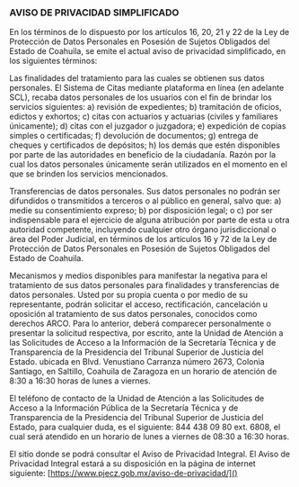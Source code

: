 ### AVISO DE PRIVACIDAD SIMPLIFICADO

En los términos de lo dispuesto por los artículos 16, 20, 21 y 22 de la Ley de Protección de Datos Personales en Posesión de Sujetos Obligados del Estado de Coahuila, se emite el actual aviso de privacidad simplificado, en los siguientes términos:

Las finalidades del tratamiento para las cuales se obtienen sus datos personales.
El Sistema de Citas mediante plataforma en línea (en adelante SCL), recaba datos personales de los usuarios con el fin de brindar los servicios siguientes: a) revisión de expedientes; b) tramitación de oficios, edictos y exhortos; c) citas con actuarios y actuarias (civiles y familiares únicamente); d) citas con el juzgador o juzgadora; e) expedición de copias simples o certificadas; f) devolución de documentos; g) entrega de cheques y certificados de depósitos; h) los demás que estén disponibles por parte de las autoridades en beneficio de la ciudadanía. Razón por la cual los datos personales únicamente serán utilizados en el momento en el que se brinden los servicios mencionados.

Transferencias de datos personales.
Sus datos personales no podrán ser difundidos o transmitidos a terceros o al público en general, salvo que: a) medie su consentimiento expreso; b) por disposición legal; o c) por ser indispensable para el ejercicio de alguna atribución por parte de esta u otra autoridad competente, incluyendo cualquier otro órgano jurisdiccional o área del Poder Judicial, en términos de los artículos 16 y 72 de la Ley de Protección de Datos Personales en Posesión de Sujetos Obligados del Estado de Coahuila.

Mecanismos y medios disponibles para manifestar la negativa para el tratamiento de sus datos personales para finalidades y transferencias de datos personales.
Usted por su propia cuenta o por medio de su representante, podrán solicitar el acceso, rectificación, cancelación u oposición al tratamiento de sus datos personales, conocidos como derechos ARCO. Para lo anterior, deberá comparecer personalmente o presentar la solicitud respectiva, por escrito, ante la Unidad de Atención a las Solicitudes de Acceso a la Información de la Secretaría Técnica y de Transparencia de la Presidencia del Tribunal Superior de Justicia del Estado. ubicada en Blvd. Venustiano Carranza número 2673, Colonia Santiago, en Saltillo, Coahuila de Zaragoza en un horario de atención de 8:30 a 16:30 horas de lunes a viernes.

El teléfono de contacto de la Unidad de Atención a las Solicitudes de Acceso a la Información Pública de la Secretaría Técnica y de Transparencia de la Presidencia del Tribunal Superior de Justicia del Estado, para cualquier duda, es el siguiente: 844 438 09 80 ext. 6808, el cual será atendido en un horario de lunes a viernes de 08:30 a 16:30 horas.

El sitio donde se podrá consultar el Aviso de Privacidad Integral.
El Aviso de Privacidad Integral estará a su disposición en la página de internet siguiente: [https://www.pjecz.gob.mx/aviso-de-privacidad/]()
